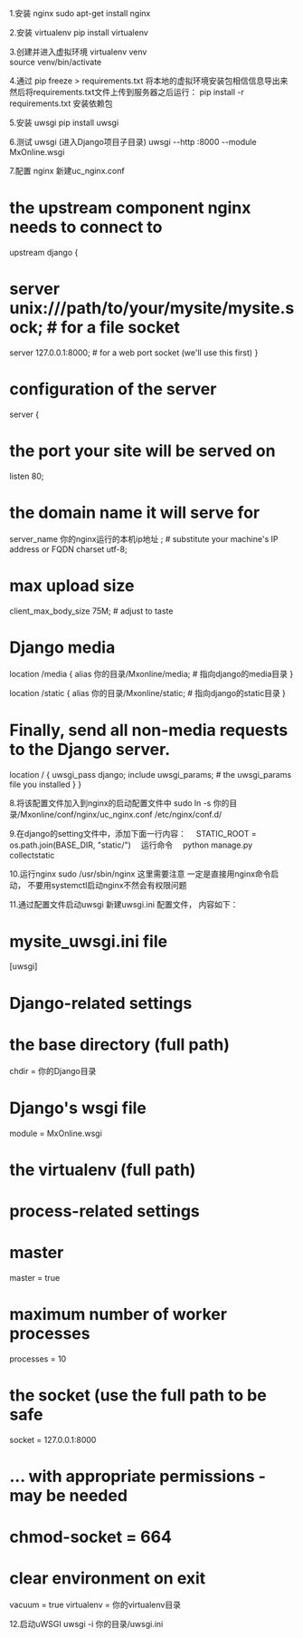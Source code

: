 1.安装 nginx
  sudo apt-get install nginx

2.安装 virtualenv
  pip install virtualenv

3.创建并进入虚拟环境
  virtualenv venv   
  source venv/bin/activate

4.通过 pip freeze > requirements.txt 将本地的虚拟环境安装包相信信息导出来
  然后将requirements.txt文件上传到服务器之后运行：
  pip install -r requirements.txt   安装依赖包
  
5.安装 uwsgi
  pip install uwsgi

6.测试 uwsgi (进入Django项目子目录)
  uwsgi --http :8000 --module MxOnline.wsgi
  
7.配置 nginx
新建uc_nginx.conf

# the upstream component nginx needs to connect to
upstream django {
# server unix:///path/to/your/mysite/mysite.sock; # for a file socket
server 127.0.0.1:8000; # for a web port socket (we'll use this first)
}
# configuration of the server

server {
# the port your site will be served on
listen      80;
# the domain name it will serve for
server_name 你的nginx运行的本机ip地址 ; # substitute your machine's IP address or FQDN
charset     utf-8;

# max upload size
client_max_body_size 75M;   # adjust to taste

# Django media
location /media  {
    alias 你的目录/Mxonline/media;  # 指向django的media目录
}

location /static {
    alias 你的目录/Mxonline/static; # 指向django的static目录
}

# Finally, send all non-media requests to the Django server.
location / {
    uwsgi_pass  django;
    include     uwsgi_params; # the uwsgi_params file you installed
}
}

8.将该配置文件加入到nginx的启动配置文件中
  sudo ln -s 你的目录/Mxonline/conf/nginx/uc_nginx.conf /etc/nginx/conf.d/
  
9.在django的setting文件中，添加下面一行内容：
　STATIC_ROOT = os.path.join(BASE_DIR, "static/")
　运行命令
　python manage.py collectstatic

10.运行nginx
sudo /usr/sbin/nginx
这里需要注意 一定是直接用nginx命令启动， 不要用systemctl启动nginx不然会有权限问题

11.通过配置文件启动uwsgi
新建uwsgi.ini 配置文件， 内容如下：

# mysite_uwsgi.ini file
[uwsgi]

# Django-related settings
# the base directory (full path)
chdir           = 你的Django目录
# Django's wsgi file
module          = MxOnline.wsgi
# the virtualenv (full path)

# process-related settings
# master
master          = true
# maximum number of worker processes
processes       = 10
# the socket (use the full path to be safe
socket          = 127.0.0.1:8000
# ... with appropriate permissions - may be needed
# chmod-socket    = 664
# clear environment on exit
vacuum          = true
virtualenv = 你的virtualenv目录


12.启动uWSGI
uwsgi -i 你的目录/uwsgi.ini

